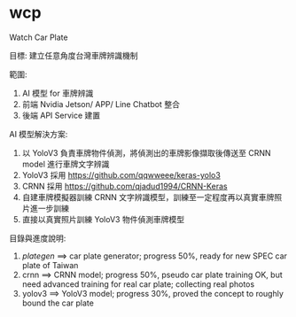 # wcp
Watch Car Plate

目標: 建立任意角度台灣車牌辨識機制

範圍:
1. AI 模型 for 車牌辨識
2. 前端 Nvidia Jetson/ APP/ Line Chatbot 整合
3. 後端 API Service 建置

AI 模型解決方案:
1. 以 YoloV3 負責車牌物件偵測，將偵測出的車牌影像擷取後傳送至 CRNN model 進行車牌文字辨識
2. YoloV3 採用 https://github.com/qqwweee/keras-yolo3
3. CRNN 採用 https://github.com/qjadud1994/CRNN-Keras
4. 自建車牌模擬器訓練 CRNN 文字辨識模型，訓練至一定程度再以真實車牌照片進一步訓練
5. 直接以真實照片訓練 YoloV3 物件偵測車牌模型

目錄與進度說明:
1. *plategen* ==>  car plate generator; progress 50%, ready for new SPEC car plate of Taiwan
2. crnn ==> CRNN model; progress 50%, pseudo car plate training OK, but need advanced training for real car plate; collecting real photos
3. yolov3 ==> YoloV3 model; progress 30%, proved the concept to roughly bound the car plate
